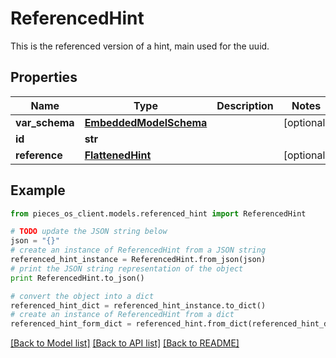 # ReferencedHint

This is the referenced version of a hint, main used for the uuid.

## Properties

Name | Type | Description | Notes
------------ | ------------- | ------------- | -------------
**var_schema** | [**EmbeddedModelSchema**](EmbeddedModelSchema) |  | [optional] 
**id** | **str** |  | 
**reference** | [**FlattenedHint**](FlattenedHint) |  | [optional] 

## Example

```python
from pieces_os_client.models.referenced_hint import ReferencedHint

# TODO update the JSON string below
json = "{}"
# create an instance of ReferencedHint from a JSON string
referenced_hint_instance = ReferencedHint.from_json(json)
# print the JSON string representation of the object
print ReferencedHint.to_json()

# convert the object into a dict
referenced_hint_dict = referenced_hint_instance.to_dict()
# create an instance of ReferencedHint from a dict
referenced_hint_form_dict = referenced_hint.from_dict(referenced_hint_dict)
```
[[Back to Model list]](../README#documentation-for-models) [[Back to API list]](../README#documentation-for-api-endpoints) [[Back to README]](../README)


